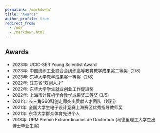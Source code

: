 ```yaml
---
permalink: /markdown/
title: "Awards"
author_profile: true
redirect_from: 
  - /md/
  - /markdown.html
---
```

## Awards

  * 2023年: UCIC-SER Young Scientist Award
  * 2023年: 中国纺织工业联合会纺织高等教育教学成果奖二等奖（2/8）
  * 2023年: 东华大学教学成果奖一等奖（2/8）
  * 2022年:  江苏省“双创人才”
  * 2022年: 东华大学学生就业创业工作促进奖
  * 2022年: 上海市计算机学会教学成果奖二等奖 (3/5)
  * 2021年: 长三角G60科创走廊突出贡献人才团队（领衔）
  * 2021年: 全国大学生电子设计竞赛上海赛区优秀指导教师奖
  * 2021年: 东华大学群众体育先进个人
  * 2018年:  UPM Premio Extraordinarios de Doctorado (马德里理工大学杰出博士毕业生奖)
     




